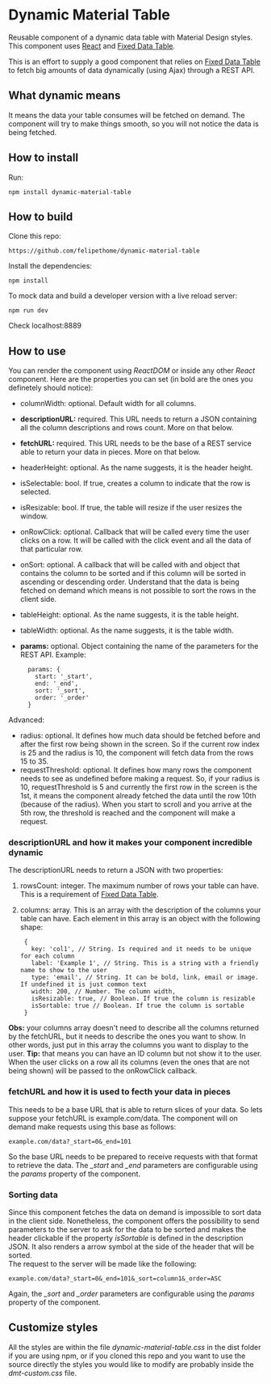 # Dynamic Material Table
Reusable component of a dynamic data table with Material Design styles. This component uses [React](https://facebook.github.io/react/) and [Fixed Data Table](https://facebook.github.io/fixed-data-table/).  
  
This is an effort to supply a good component that relies on [Fixed Data Table](https://facebook.github.io/fixed-data-table/) to fetch big amounts of data dynamically (using Ajax) through a REST API.

## What dynamic means
It means the data your table consumes will be fetched on demand. The component will try to make things smooth, so you will not notice the data is being fetched.

## How to install
Run:

    npm install dynamic-material-table

## How to build
Clone this repo:
    
    https://github.com/felipethome/dynamic-material-table

Install the dependencies:
    
    npm install

To mock data and build a developer version with a live reload server:
    
    npm run dev

Check localhost:8889

## How to use
You can render the component using *ReactDOM* or inside any other *React* component.
Here are the properties you can set (in bold are the ones you definetely should notice):

* columnWidth: optional. Default width for all columns.
* **descriptionURL:** required. This URL needs to return a JSON containing all the column descriptions and rows count. More on that below.
* **fetchURL:** required. This URL needs to be the base of a REST service able to return your data in pieces. More on that below.
* headerHeight: optional. As the name suggests, it is the header height.
* isSelectable: bool. If true, creates a column to indicate that the row is selected.
* isResizable: bool. If true, the table will resize if the user resizes the window.
* onRowClick: optional. Callback that will be called every time the user clicks on a row. It will be called with the click event and all the data of that particular row.
* onSort: optional. A callback that will be called with and object that contains the column to be sorted and if this column will be sorted in ascending or descending order. Understand that the data is being fetched on demand which means is not possible to sort the rows in the client side.
* tableHeight: optional. As the name suggests, it is the table height.
* tableWidth: optional. As the name suggests, it is the table width.
* **params:** optional. Object containing the name of the parameters for the REST API. Example:

        params: {
          start: '_start',
          end: '_end',
          sort: '_sort',
          order: '_order'
        }

Advanced:

* radius: optional. It defines how much data should be fetched before and after the first row being shown in the screen. So if the current row index is 25 and the radius is 10, the component will fetch data from the rows 15 to 35.
* requestThreshold: optional. It defines how many rows the component needs to see as undefined before making a request. So, if your radius is 10, requestThreshold is 5 and currently the first row in the screen is the 1st, it means the component already fetched the data until the row 10th (because of the radius). When you start to scroll and you arrive at the 5th row, the threshold is reached and the component will make a request.

### descriptionURL and how it makes your component incredible dynamic
The descriptionURL needs to return a JSON with two properties:

1. rowsCount: integer. The maximum number of rows your table can have. This is a requirement of [Fixed Data Table](https://facebook.github.io/fixed-data-table/).
2. columns: array. This is an array with the description of the columns your table can have. Each element in this array is an object with the following shape:
    
        {
          key: 'col1', // String. Is required and it needs to be unique for each column
          label: 'Example 1', // String. This is a string with a friendly name to show to the user
          type: 'email', // String. It can be bold, link, email or image. If undefined it is just common text
          width: 200, // Number. The column width,
          isResizable: true, // Boolean. If true the column is resizable
          isSortable: true // Boolean. If true the column is sortable
        }
**Obs:** your columns array doesn't need to describe all the columns returned by the fetchURL, but it needs to describe the ones you want to show. In other words, just put in this array the columns you want to display to the user.
**Tip:** that means you can have an ID column but not show it to the user. When the user clicks on a row all its columns (even the ones that are not being shown) will be passed to the onRowClick callback.

### fetchURL and how it is used to fecth your data in pieces
This needs to be a base URL that is able to return slices of your data. So lets suppose your fetchURL is example.com/data. The component will on demand make requests using this base as follows:
    
    example.com/data?_start=0&_end=101

So the base URL needs to be prepared to receive requests with that format to retrieve the data. The *_start* and *_end* parameters are configurable using the *params* property of the component.

### Sorting data
Since this component fetches the data on demand is impossible to sort data in the client side. Nonetheless, the component offers the possibility to send parameters to the server to ask for the data to be sorted and makes the header clickable if the property *isSortable* is defined in the description JSON. It also renders a arrow symbol at the side of the header that will be sorted.  
The request to the server will be made like the following:

    example.com/data?_start=0&_end=101&_sort=column1&_order=ASC

Again, the *_sort* and *_order* parameters are configurable using the *params* property of the component.

## Customize styles
All the styles are within the file *dynamic-material-table.css* in the dist folder if you are using npm, or if you cloned this repo and you want to use the source directly the styles you would like to modify are probably inside the *dmt-custom.css* file.